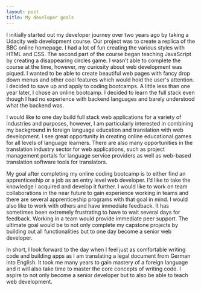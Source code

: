 ```yaml
---
layout: post
title: My developer goals
---
```


I initially started out my developer journey over two years ago by taking a Udacity web development course. Our project was to create a replica of the BBC online homepage. I had a lot of fun creating the various styles with HTML and CSS. The second part of the course began teaching JavaScript by creating a disappearing circles game. I wasn’t able to complete the course at the time, however, my curiosity about web development was piqued. I wanted to be able to create beautiful web pages with fancy drop down menus and other cool features which would hold the user's attention. I decided to save up and apply to coding bootcamps. A little less than one year later, I chose an online bootcamp. I decided to learn the full stack even though I had no experience with backend languages and barely understood what the backend was. 

I would like to one day build full stack web applications for a variety of industries and purposes, however, I am particularly interested in combining my background in foreign language education and translation with web development. I see great opportunity in creating online educational games for all levels of language learners. There are also many opportunities in the translation industry sector for web applications, such as project management portals for language service providers as well as web-based translation software tools for translators. 

My goal after completing my online coding bootcamp is to either find an apprenticeship or a job as an entry level web developer. I’d like to take the knowledge I acquired and develop it further. I would like to work on team collaborations in the near future to gain experience working in teams and there are several apprenticeship programs with that goal in mind. I would also like to work with others and have immediate feedback. It has sometimes been extremely frustrating to have to wait several days for feedback. Working in a team would provide immediate peer support. The ultimate goal would be to not only complete my capstone projects by building out all functionalities but to one day become a senior web developer. 

In short, I look forward to the day when I feel just as comfortable writing code and building apps as I am translating a legal document from German into English. It took me many years to gain mastery of a foreign language and it will also take time to master the core concepts of writing code. I aspire to not only become a senior developer but to also be able to teach web development. 